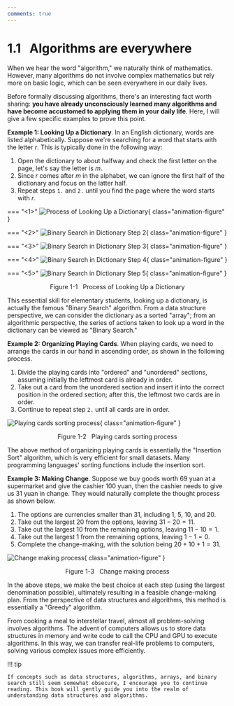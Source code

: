 ```yaml
---
comments: true
---
```


# 1.1 &nbsp; Algorithms are everywhere

When we hear the word "algorithm," we naturally think of mathematics. However, many algorithms do not involve complex mathematics but rely more on basic logic, which can be seen everywhere in our daily lives.

Before formally discussing algorithms, there's an interesting fact worth sharing: **you have already unconsciously learned many algorithms and have become accustomed to applying them in your daily life**. Here, I will give a few specific examples to prove this point.

**Example 1: Looking Up a Dictionary**. In an English dictionary, words are listed alphabetically. Suppose we're searching for a word that starts with the letter $r$. This is typically done in the following way:

1. Open the dictionary to about halfway and check the first letter on the page, let's say the letter is $m$.
2. Since $r$ comes after $m$ in the alphabet, we can ignore the first half of the dictionary and focus on the latter half.
3. Repeat steps `1.` and `2.` until you find the page where the word starts with $r$.

=== "<1>"
    ![Process of Looking Up a Dictionary](algorithms_are_everywhere.assets/binary_search_dictionary_step1.png){ class="animation-figure" }

=== "<2>"
    ![Binary Search in Dictionary Step 2](algorithms_are_everywhere.assets/binary_search_dictionary_step2.png){ class="animation-figure" }

=== "<3>"
    ![Binary Search in Dictionary Step 3](algorithms_are_everywhere.assets/binary_search_dictionary_step3.png){ class="animation-figure" }

=== "<4>"
    ![Binary Search in Dictionary Step 4](algorithms_are_everywhere.assets/binary_search_dictionary_step4.png){ class="animation-figure" }

=== "<5>"
    ![Binary Search in Dictionary Step 5](algorithms_are_everywhere.assets/binary_search_dictionary_step5.png){ class="animation-figure" }

<p align="center"> Figure 1-1 &nbsp; Process of Looking Up a Dictionary </p>

This essential skill for elementary students, looking up a dictionary, is actually the famous "Binary Search" algorithm. From a data structure perspective, we can consider the dictionary as a sorted "array"; from an algorithmic perspective, the series of actions taken to look up a word in the dictionary can be viewed as "Binary Search."

**Example 2: Organizing Playing Cards**. When playing cards, we need to arrange the cards in our hand in ascending order, as shown in the following process.

1. Divide the playing cards into "ordered" and "unordered" sections, assuming initially the leftmost card is already in order.
2. Take out a card from the unordered section and insert it into the correct position in the ordered section; after this, the leftmost two cards are in order.
3. Continue to repeat step `2.` until all cards are in order.

![Playing cards sorting process](algorithms_are_everywhere.assets/playing_cards_sorting.png){ class="animation-figure" }

<p align="center"> Figure 1-2 &nbsp; Playing cards sorting process </p>

The above method of organizing playing cards is essentially the "Insertion Sort" algorithm, which is very efficient for small datasets. Many programming languages' sorting functions include the insertion sort.

**Example 3: Making Change**. Suppose we buy goods worth $69$ yuan at a supermarket and give the cashier $100$ yuan, then the cashier needs to give us $31$ yuan in change. They would naturally complete the thought process as shown below.

1. The options are currencies smaller than $31$, including $1$, $5$, $10$, and $20$.
2. Take out the largest $20$ from the options, leaving $31 - 20 = 11$.
3. Take out the largest $10$ from the remaining options, leaving $11 - 10 = 1$.
4. Take out the largest $1$ from the remaining options, leaving $1 - 1 = 0$.
5. Complete the change-making, with the solution being $20 + 10 + 1 = 31$.

![Change making process](algorithms_are_everywhere.assets/greedy_change.png){ class="animation-figure" }

<p align="center"> Figure 1-3 &nbsp; Change making process </p>

In the above steps, we make the best choice at each step (using the largest denomination possible), ultimately resulting in a feasible change-making plan. From the perspective of data structures and algorithms, this method is essentially a "Greedy" algorithm.

From cooking a meal to interstellar travel, almost all problem-solving involves algorithms. The advent of computers allows us to store data structures in memory and write code to call the CPU and GPU to execute algorithms. In this way, we can transfer real-life problems to computers, solving various complex issues more efficiently.

!!! tip

    If concepts such as data structures, algorithms, arrays, and binary search still seem somewhat obsecure, I encourage you to continue reading. This book will gently guide you into the realm of understanding data structures and algorithms.
